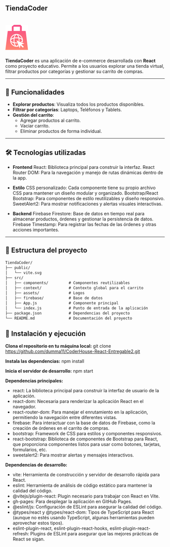 ## TiendaCoder

# ![TiendaCoder](./src/assets/images/logochico.png)

**TiendaCoder** es una aplicación de e-commerce desarrollada con **React** como proyecto educativo. Permite a los usuarios explorar una tienda virtual, filtrar productos por categorías y gestionar su carrito de compras.

---

## 🚀 Funcionalidades

- **Explorar productos**: Visualiza todos los productos disponibles.
- **Filtrar por categorías**: Laptops, Teléfonos y Tablets.
- **Gestión del carrito**:
  - Agregar productos al carrito.
  - Vaciar carrito.
  - Eliminar productos de forma individual.

---

## 🛠️ Tecnologías utilizadas

- **Frontend**
React: Biblioteca principal para construir la interfaz.
React Router DOM: Para la navegación y manejo de rutas dinámicas dentro de la app.

- **Estilo**
CSS personalizado: Cada componente tiene su propio archivo CSS para mantener un diseño modular y organizado.
Bootstrap/React Bootstrap: Para componentes de estilo reutilizables y diseño responsivo.
SweetAlert2: Para mostrar notificaciones y alertas visuales interactivas.

- **Backend**
Firebase Firestore: Base de datos en tiempo real para almacenar productos, órdenes y gestionar la persistencia de datos.
Firebase Timestamp: Para registrar las fechas de las órdenes y otras acciones importantes.

---

## 📂 Estructura del proyecto

```plaintext
TiendaCoder/
├── public/
│   └── vite.svg
├── src/
│   ├── components/         # Componentes reutilizables
│   ├── context/            # Contexto global para el carrito
│   ├── assets/             # Logos
│   ├── firebase/           # Base de datos
│   ├── App.js              # Componente principal
│   └── index.js            # Punto de entrada de la aplicación
├── package.json            # Dependencias del proyecto
└── README.md               # Documentación del proyecto
```

## 🧰 Instalación y ejecución
**Clona el repositorio en tu máquina local:**
git clone https://github.com/dumma11/CoderHouse-React-Entregable2.git

**Instala las dependencias:**
npm install

**Inicia el servidor de desarrollo:**
npm start

**Dependencias principales:**
- react: La biblioteca principal para construir la interfaz de usuario de la aplicación.
- react-dom: Necesaria para renderizar la aplicación React en el navegador.
- react-router-dom: Para manejar el enrutamiento en la aplicación, permitiendo la navegación entre diferentes vistas.
- firebase: Para interactuar con la base de datos de Firebase, como la creación de órdenes en el carrito de compras.
- bootstrap: Framework de CSS para estilos y componentes responsivos.
- react-bootstrap: Biblioteca de componentes de Bootstrap para React, que proporciona componentes listos para usar como botones, tarjetas, formularios, etc.
- sweetalert2: Para mostrar alertas y mensajes interactivos.

**Dependencias de desarrollo:**
- vite: Herramienta de construcción y servidor de desarrollo rápida para React.
- eslint: Herramienta de análisis de código estático para mantener la calidad del código.
- @vitejs/plugin-react: Plugin necesario para trabajar con React en Vite.
- gh-pages: Para desplegar la aplicación en GitHub Pages.
- @eslint/js: Configuración de ESLint para asegurar la calidad del código.
- @types/react y @types/react-dom: Tipos de TypeScript para React (aunque no estés usando TypeScript, algunas herramientas pueden aprovechar estos tipos).
- eslint-plugin-react, eslint-plugin-react-hooks, eslint-plugin-react-refresh: Plugins de ESLint para asegurar que las mejores prácticas de React se sigan.